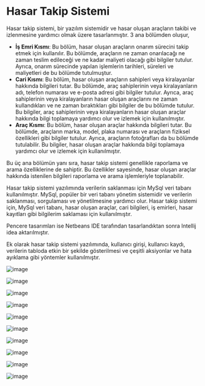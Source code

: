 # Hasar Takip Sistemi
Hasar takip sistemi, bir yazılım sistemidir ve hasar oluşan araçların takibi ve izlenmesine yardımcı olmak üzere tasarlanmıştır. 3 ana bölümden oluşur,
- **İş Emri Kısmı**: Bu bölüm, hasar oluşan araçların onarım sürecini takip etmek için kullanılır. Bu bölümde, araçların ne zaman onarılacağı ne zaman teslim edileceği ve ne kadar maliyeti olacağı gibi bilgiler tutulur. Ayrıca, onarım sürecinde yapılan işlemlerin tarihleri, süreleri ve maliyetleri de bu bölümde tutulmuştur.
- **Cari Kısmı**: Bu bölüm, hasar oluşan araçların sahipleri veya kiralayanlar hakkında bilgileri tutar. Bu bölümde, araç sahiplerinin veya kiralayanların adı, telefon numarası ve e-posta adresi gibi bilgiler tutulur. Ayrıca, araç sahiplerinin veya kiralayanların hasar oluşan araçlarını ne zaman kullandıkları ve ne zaman bıraktıkları gibi bilgiler de bu bölümde tutulur. Bu bilgiler, araç sahiplerinin veya kiralayanların hasar oluşan araçlar hakkında bilgi toplamaya yardımcı olur ve izlemek için kullanılmıştır.
- **Araç Kısmı**: Bu bölüm, hasar oluşan araçlar hakkında bilgileri tutar. Bu bölümde, araçların marka, model, plaka numarası ve araçların fiziksel özellikleri gibi bilgiler tutulur. Ayrıca, araçların fotoğrafları da bu bölümde tutulabilir. Bu bilgiler, hasar oluşan araçlar hakkında bilgi toplamaya yardımcı olur ve izlemek için kullanılmıştır.

Bu üç ana bölümün yanı sıra, hasar takip sistemi genellikle raporlama ve arama özelliklerine de sahiptir. Bu özellikler sayesinde, hasar oluşan araçlar hakkında istenilen bilgileri raporlama ve arama işlemleriyle toplanabilir.

Hasar takip sistemi yazılımında verilerin saklanması için MySql veri tabanı kullanılmıştır. MySql, popüler bir veri tabanı yönetim sistemidir ve verilerin saklanması, sorgulaması ve yönetilmesine yardımcı olur. Hasar takip sistemi için, MySql veri tabanı, hasar oluşan araçlar, cari bilgileri, iş emirleri, hasar kayıtları gibi bilgilerim saklaması için kullanılmıştır.

Pencere tasarımları ise Netbeans IDE tarafından tasarlandıktan sonra Intellij idea aktarılmıştır.

Ek olarak hasar takip sistemi yazılımında, kullanıcı girişi, kullanıcı kaydı, verilerin tabloda etkin bir şekilde gösterilmesi ve çeşitli aksiyonlar ve hata ayıklama gibi yöntemler kullanılmıştır.

![image](https://github.com/MuhammedYasinOzdemirDev/Hasar-Takip-Sistemi/assets/94251353/9050761c-9eaf-486b-b68a-cf9f08a65154)

![image](https://github.com/MuhammedYasinOzdemirDev/Hasar-Takip-Sistemi/assets/94251353/c40b5bcf-ea82-457b-81ea-2919b0b3866f)

![image](https://github.com/MuhammedYasinOzdemirDev/Hasar-Takip-Sistemi/assets/94251353/5c17a2b0-f04b-456f-9859-e0642d265902)

![image](https://github.com/MuhammedYasinOzdemirDev/Hasar-Takip-Sistemi/assets/94251353/6cabd478-ff37-4e18-8144-c212535c4e06)

![image](https://github.com/MuhammedYasinOzdemirDev/Hasar-Takip-Sistemi/assets/94251353/609b4a54-c1f6-4e68-a5ca-d057af2f339f)

![image](https://github.com/MuhammedYasinOzdemirDev/Hasar-Takip-Sistemi/assets/94251353/37f5b40f-b9ec-405e-bcfa-09600999e2f4)

![image](https://github.com/MuhammedYasinOzdemirDev/Hasar-Takip-Sistemi/assets/94251353/e87a44fd-186e-4ee0-b38e-902af62dcd48)

![image](https://github.com/MuhammedYasinOzdemirDev/Hasar-Takip-Sistemi/assets/94251353/e3b19c0b-fbbe-4ad4-9624-5d6f372cd40b)

![image](https://github.com/MuhammedYasinOzdemirDev/Hasar-Takip-Sistemi/assets/94251353/bfce9f18-c69d-407f-a543-2cb983e74196)

![image](https://github.com/MuhammedYasinOzdemirDev/Hasar-Takip-Sistemi/assets/94251353/d9d7bc74-d228-4709-8470-c1456e2ee07b)








